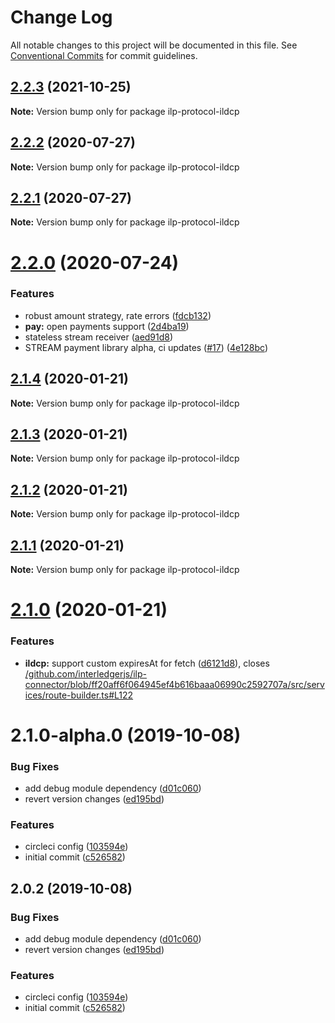 # Change Log

All notable changes to this project will be documented in this file.
See [Conventional Commits](https://conventionalcommits.org) for commit guidelines.

## [2.2.3](https://github.com/interledgerjs/interledgerjs/compare/ilp-protocol-ildcp@2.2.2...ilp-protocol-ildcp@2.2.3) (2021-10-25)

**Note:** Version bump only for package ilp-protocol-ildcp

## [2.2.2](https://github.com/interledgerjs/interledgerjs/compare/ilp-protocol-ildcp@2.2.1...ilp-protocol-ildcp@2.2.2) (2020-07-27)

**Note:** Version bump only for package ilp-protocol-ildcp

## [2.2.1](https://github.com/interledgerjs/interledgerjs/compare/ilp-protocol-ildcp@2.2.0...ilp-protocol-ildcp@2.2.1) (2020-07-27)

**Note:** Version bump only for package ilp-protocol-ildcp

# [2.2.0](https://github.com/interledgerjs/interledgerjs/compare/ilp-protocol-ildcp@2.1.4...ilp-protocol-ildcp@2.2.0) (2020-07-24)

### Features

- robust amount strategy, rate errors ([fdcb132](https://github.com/interledgerjs/interledgerjs/commit/fdcb1324e5e8285da528b60b5c23098324efb9dc))
- **pay:** open payments support ([2d4ba19](https://github.com/interledgerjs/interledgerjs/commit/2d4ba19275b444e46845a9114537b624d939f5ae))
- stateless stream receiver ([aed91d8](https://github.com/interledgerjs/interledgerjs/commit/aed91d85c06aa73af77a8c3891d388257b74ede8))
- STREAM payment library alpha, ci updates ([#17](https://github.com/interledgerjs/interledgerjs/issues/17)) ([4e128bc](https://github.com/interledgerjs/interledgerjs/commit/4e128bcee372144c1324a73e8b51223a0b133f2e))

## [2.1.4](https://github.com/interledgerjs/interledgerjs/compare/ilp-protocol-ildcp@2.1.3...ilp-protocol-ildcp@2.1.4) (2020-01-21)

**Note:** Version bump only for package ilp-protocol-ildcp

## [2.1.3](https://github.com/interledgerjs/interledgerjs/compare/ilp-protocol-ildcp@2.1.2...ilp-protocol-ildcp@2.1.3) (2020-01-21)

**Note:** Version bump only for package ilp-protocol-ildcp

## [2.1.2](https://github.com/interledgerjs/interledgerjs/compare/ilp-protocol-ildcp@2.1.1...ilp-protocol-ildcp@2.1.2) (2020-01-21)

**Note:** Version bump only for package ilp-protocol-ildcp

## [2.1.1](https://github.com/interledgerjs/interledgerjs/compare/ilp-protocol-ildcp@2.1.0...ilp-protocol-ildcp@2.1.1) (2020-01-21)

**Note:** Version bump only for package ilp-protocol-ildcp

# [2.1.0](https://github.com/interledgerjs/interledgerjs/compare/ilp-protocol-ildcp@2.1.0-alpha.0...ilp-protocol-ildcp@2.1.0) (2020-01-21)

### Features

- **ildcp:** support custom expiresAt for fetch ([d6121d8](https://github.com/interledgerjs/interledgerjs/commit/d6121d8)), closes [/github.com/interledgerjs/ilp-connector/blob/ff20aff6f064945ef4b616baaa06990c2592707a/src/services/route-builder.ts#L122](https://github.com//github.com/interledgerjs/ilp-connector/blob/ff20aff6f064945ef4b616baaa06990c2592707a/src/services/route-builder.ts/issues/L122)

# 2.1.0-alpha.0 (2019-10-08)

### Bug Fixes

- add debug module dependency ([d01c060](https://github.com/interledgerjs/interledgerjs/commit/d01c060))
- revert version changes ([ed195bd](https://github.com/interledgerjs/interledgerjs/commit/ed195bd))

### Features

- circleci config ([103594e](https://github.com/interledgerjs/interledgerjs/commit/103594e))
- initial commit ([c526582](https://github.com/interledgerjs/interledgerjs/commit/c526582))

## 2.0.2 (2019-10-08)

### Bug Fixes

- add debug module dependency ([d01c060](https://github.com/interledgerjs/interledgerjs/commit/d01c060))
- revert version changes ([ed195bd](https://github.com/interledgerjs/interledgerjs/commit/ed195bd))

### Features

- circleci config ([103594e](https://github.com/interledgerjs/interledgerjs/commit/103594e))
- initial commit ([c526582](https://github.com/interledgerjs/interledgerjs/commit/c526582))
